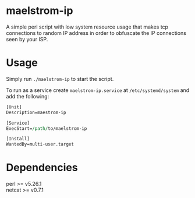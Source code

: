 # maelstrom-ip

A simple perl script with low system resource usage that makes tcp connections to random IP address in order to obfuscate the IP connections seen by your ISP.

# Usage

Simply run `./maelstrom-ip` to start the script. <br />

To run as a service create `maelstrom-ip.service` at `/etc/systemd/system` and add the following: <br />

```perl
[Unit]
Description=maestrom-ip

[Service]
ExecStart=/path/to/maelstrom-ip

[Install]
WantedBy=multi-user.target
```


# Dependencies
perl >= v5.26.1 <br />
netcat >= v0.7.1 <br />


